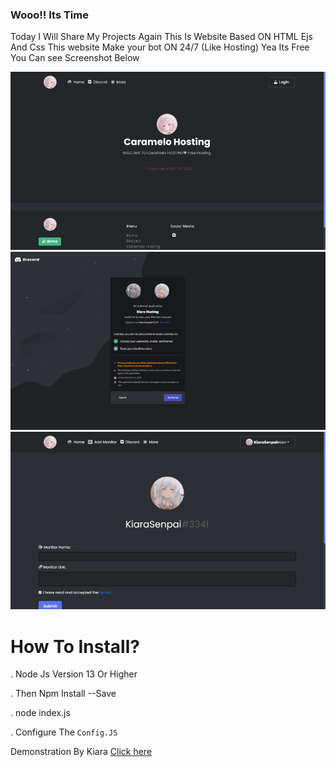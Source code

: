 ### Wooo!! Its Time
Today I Will Share My Projects Again This Is Website Based ON HTML Ejs And Css
This website Make your bot ON 24/7 (Like Hosting) Yea Its Free You Can see Screenshot Below
<div align="left"><img src="/Images/Front.png"></div><div align="middle"><img src="/Images/Callback.png"></div><div align="middle"><img src="/Images/Uptime.png"></div>




# How To Install?

. Node Js Version 13 Or Higher

. Then Npm Install --Save

. node index.js

. Configure The `Config.JS`

Demonstration By Kiara
[Click here](https://KiaraHost.kiarasenpai.repl.co/callback) 
